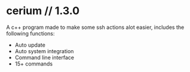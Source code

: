 # cerium // 1.3.0
A c++ program made to make some ssh actions alot easier, includes the following functions:
- Auto update
- Auto system integration
- Command line interface
- 15+ commands
